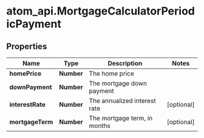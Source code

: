 # atom_api.MortgageCalculatorPeriodicPayment

## Properties
Name | Type | Description | Notes
------------ | ------------- | ------------- | -------------
**homePrice** | **Number** | The home price | 
**downPayment** | **Number** | The mortgage down payment | 
**interestRate** | **Number** | The annualized interest rate | [optional] 
**mortgageTerm** | **Number** | The mortgage term, in months | [optional] 


